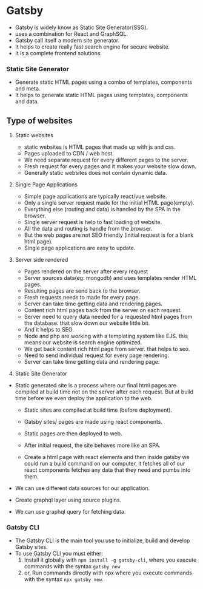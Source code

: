 # Gatsby

- Gatsby is widely know as Static Site Generator(SSG).
- uses a combination for React and GraphSQL.
- Gatsby call itself a modern site generator.
- It helps to create really fast search engine for secure website.
- It is a complete frontend solutions.

### Static Site Generator

- Generate static HTML pages using a combo of templates, components and meta.
- It helps to generate static HTML pages using templates, components and data.

## Type of websites

1. Static websites

   - static websites is HTML pages that made up with js and css.
   - Pages uploaded to CDN / web host.
   - We need separate request for every different pages to the server.
   - Fresh request for every pages and it makes your website slow down.
   - Generally static websites does not contain dynamic data.

2. Single Page Applications

   - Simple page applications are typically react/vue website.
   - Only a single server request made for the initial HTML page(empty).
   - Everything else (routing and data) is handled by the SPA in the browser.
   - Single server request is help to fast loading of website.
   - All the data and routing is handle from the browser.
   - But the web pages are not SEO friendly (initial request is for a blank html page).
   - Single page applications are easy to update.

3. Server side rendered

   - Pages rendered on the server after every request
   - Server sources data(eg: mongodb) and uses templates render HTML pages.
   - Resulting pages are send back to the browser.
   - Fresh requests needs to made for every page.
   - Server can take time getting data and rendering pages.
   - Content rich html pages back from the server on each request.
   - Server need to query data needed for a requested html pages from the database. that slow down our website little bit.
   - And it helps to SEO.
   - Node and php are working with a templating system like EJS. this means our website is search engine optimized.
   - We get back content rich html page from server. that helps to seo.
   - Need to send individual request for every page rendering.
   - Server can take time getting data and rendering page.

4. Static Site Generator

- Static generated site is a process where our final html pages are compiled at build time not on the server after each request. But at build time before we even deploy the application to the web.

  - Static sites are compiled at build time (before deployment).
  - Gatsby sites/ pages are made using react components.
  - Static pages are then deployed to web.
  - After initial request, the site behaves more like an SPA.

  - Create a html page with react elements and then inside gatsby we could run a build command on our computer, it fetches all of our react components fetches any data that they need and pumbs into them.

- We can use different data sources for our application.
- Create graphql layer using source plugins.
- We can use graphql query for fetching data.

### Gatsby CLI

- The Gatsby CLI is the main tool you use to initialize, build and develop Gatsby sites.
- To use Gatsby CLI you must either:
  1.  Install it globally with `npm install -g gatsby-cli`, where you execute commands with the syntax `gatsby new `
  2.  or, Run commands directly with npx where you execute commands with the syntax `npx gatsby new`.
